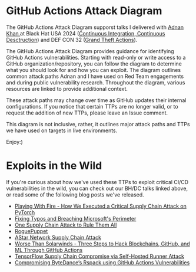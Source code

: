 # GitHub Actions Attack Diagram

The GitHub Actions Attack Diagram supporst talks I delivered with [Adnan Khan ](https://adnanthekhan.com/) at Black Hat USA 2024 ([Continuous Integration, Continuous Desctruction](https://www.blackhat.com/us-24/briefings/schedule/index.html#self-hosted-github-cicd-runners-continuous-integration-continuous-destruction-38308)) and DEF CON 32 ([Grand Theft Actions](https://defcon.org/html/defcon-32/dc-32-speakers.html#54489)).

The GitHub Actions Attack Diagram provides guidance for identifying GitHub Actions vulnerabilities. Starting with read-only or write access to a GitHub organization/repository, you can follow the diagram to determine what you should look for and how you can exploit. The diagram outlines common attack paths Adnan and I have used on Red Team engagements and during public vulnerability research. Throughout the diagram, various resources are linked to provide additional context.

These attack paths may change over time as GitHub updates their internal configurations. If you notice that certain TTPs are no longer valid, or to request the addition of new TTPs, please leave an Issue comment. 

This diagram is not inclusive, rather, it outlines major attack paths and TTPs we have used on targets in live environments.

Enjoy:)

# Exploits in the Wild

If you're curious about how we've used these TTPs to exploit critical CI/CD vulnerabilities in the wild, you can check out our BH/DC talks linked above, or read some of the following blog posts we've released.

* [Playing With Fire - How We Executed a Critical Supply Chain Attack on PyTorch](https://johnstawinski.com/2024/01/11/playing-with-fire-how-we-executed-a-critical-supply-chain-attack-on-pytorch/comment-page-1/)
* [Fixing Typos and Breaching Microsoft's Perimeter](https://johnstawinski.com/2024/04/15/fixing-typos-and-breaching-microsofts-perimeter/)
* [One Supply Chain Attack to Rule Them All](https://adnanthekhan.com/2023/12/20/one-supply-chain-attack-to-rule-them-all/)
* [RoguePuppet](https://adnanthekhan.com/2024/07/02/roguepuppet-a-critical-puppet-forge-supply-chain-vulnerability/)
* [AStar Network Supply Chain Attack](https://adnanthekhan.com/2024/01/19/web3s-achilles-heel-a-supply-chain-attack-on-astar-network/)
* [Worse Than Solarwinds - Three Steps to Hack Blockchains, GitHub, and ML Through GitHub Actions](https://johnstawinski.com/2024/01/05/worse-than-solarwinds-three-steps-to-hack-blockchains-github-and-ml-through-github-actions/)
* [TensorFlow Supply Chain Compromise via Self-Hosted Runner Attack](https://www.praetorian.com/blog/tensorflow-supply-chain-compromise-via-self-hosted-runner-attack)
* [Compromising ByteDance’s Rspack using GitHub Actions Vulnerabilities](https://www.praetorian.com/blog/compromising-bytedances-rspack-github-actions-vulnerabilities/)
